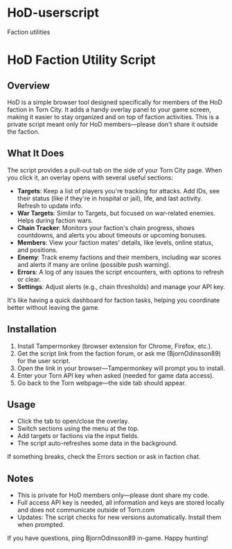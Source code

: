 # HoD-userscript
Faction utilities
# HoD Faction Utility Script

## Overview
HoD is a simple browser tool designed specifically for members of the HoD faction in Torn City. It adds a handy overlay panel to your game screen, making it easier to stay organized and on top of faction activities. This is a private script meant only for HoD members—please don't share it outside the faction.

## What It Does
The script provides a pull-out tab on the side of your Torn City page. When you click it, an overlay opens with several useful sections:
- **Targets**: Keep a list of players you're tracking for attacks. Add IDs, see their status (like if they're in hospital or jail), life, and last activity. Refresh to update info.
- **War Targets**: Similar to Targets, but focused on war-related enemies. Helps during faction wars.
- **Chain Tracker**: Monitors your faction's chain progress, shows countdowns, and alerts you about timeouts or upcoming bonuses.
- **Members**: View your faction mates' details, like levels, online status, and positions.
- **Enemy**: Track enemy factions and their members, including war scores and alerts if many are online (possible push warning).
- **Errors**: A log of any issues the script encounters, with options to refresh or clear.
- **Settings**: Adjust alerts (e.g., chain thresholds) and manage your API key.

It's like having a quick dashboard for faction tasks, helping you coordinate better without leaving the game.

## Installation
1. Install Tampermonkey (browser extension for Chrome, Firefox, etc.).
2. Get the script link from the faction forum, or ask me (BjornOdinsson89) for the user script.
3. Open the link in your browser—Tampermonkey will prompt you to install.
4. Enter your Torn API key when asked (needed for game data access).
5. Go back to the Torn webpage—the side tab should appear.

## Usage
- Click the tab to open/close the overlay.
- Switch sections using the menu at the top.
- Add targets or factions via the input fields.
- The script auto-refreshes some data in the background.

If something breaks, check the Errors section or ask in faction chat.

## Notes
- This is private for HoD members only—please dont share my code.
- Full access API key is needed, all information and keys are stored locally and does not communicate outside of Torn.com
- Updates: The script checks for new versions automatically. Install them when prompted.

If you have questions, ping BjornOdinsson89 in-game. Happy hunting!
